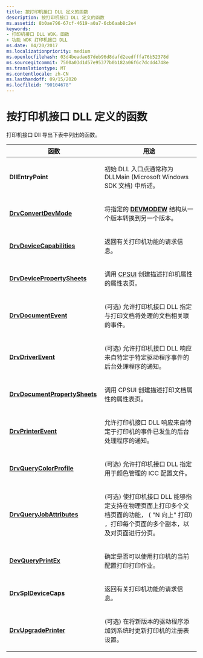 ```yaml
---
title: 按打印机接口 DLL 定义的函数
description: 按打印机接口 DLL 定义的函数
ms.assetid: 8b0ae796-67cf-4619-a0a7-6cb6aab8c2e4
keywords:
- 打印机接口 DLL WDK，函数
- 功能 WDK 打印机接口 DLL
ms.date: 04/20/2017
ms.localizationpriority: medium
ms.openlocfilehash: 03d4beadae87deb96d8dafd2eedfffa76b52378d
ms.sourcegitcommit: 7500a03d1d57e95377b0b182a06f6c7dcdd4748e
ms.translationtype: MT
ms.contentlocale: zh-CN
ms.lasthandoff: 09/15/2020
ms.locfileid: "90104678"
---
```

# <a name="functions-defined-by-printer-interface-dlls"></a>按打印机接口 DLL 定义的函数





打印机接口 Dll 导出下表中列出的函数。

<table>
<colgroup>
<col width="50%" />
<col width="50%" />
</colgroup>
<thead>
<tr class="header">
<th>函数</th>
<th>用途</th>
</tr>
</thead>
<tbody>
<tr class="odd">
<td><p><strong>DllEntryPoint</strong></p></td>
<td><p>初始 DLL 入口点通常称为 DLLMain (Microsoft Windows SDK 文档) 中所述。</p></td>
</tr>
<tr class="even">
<td><p><a href="/windows-hardware/drivers/ddi/winddiui/nf-winddiui-drvconvertdevmode" data-raw-source="[&lt;strong&gt;DrvConvertDevMode&lt;/strong&gt;](/windows-hardware/drivers/ddi/winddiui/nf-winddiui-drvconvertdevmode)"><strong>DrvConvertDevMode</strong></a></p></td>
<td><p>将指定的 <a href="/windows/win32/api/wingdi/ns-wingdi-devmodew" data-raw-source="[&lt;strong&gt;DEVMODEW&lt;/strong&gt;](/windows/win32/api/wingdi/ns-wingdi-devmodew)"><strong>DEVMODEW</strong></a> 结构从一个版本转换到另一个版本。</p></td>
</tr>
<tr class="odd">
<td><p><a href="/windows-hardware/drivers/ddi/winddiui/nf-winddiui-drvdevicecapabilities" data-raw-source="[&lt;strong&gt;DrvDeviceCapabilities&lt;/strong&gt;](/windows-hardware/drivers/ddi/winddiui/nf-winddiui-drvdevicecapabilities)"><strong>DrvDeviceCapabilities</strong></a></p></td>
<td><p>返回有关打印机功能的请求信息。</p></td>
</tr>
<tr class="even">
<td><p><a href="/windows-hardware/drivers/ddi/winddiui/nf-winddiui-drvdevicepropertysheets" data-raw-source="[&lt;strong&gt;DrvDevicePropertySheets&lt;/strong&gt;](/windows-hardware/drivers/ddi/winddiui/nf-winddiui-drvdevicepropertysheets)"><strong>DrvDevicePropertySheets</strong></a></p></td>
<td><p>调用 <a href="common-property-sheet-user-interface.md" data-raw-source="[CPSUI](common-property-sheet-user-interface.md)">CPSUI</a> 创建描述打印机属性的属性表页。</p></td>
</tr>
<tr class="odd">
<td><p><a href="/windows-hardware/drivers/ddi/winddiui/nf-winddiui-drvdocumentevent" data-raw-source="[&lt;strong&gt;DrvDocumentEvent&lt;/strong&gt;](/windows-hardware/drivers/ddi/winddiui/nf-winddiui-drvdocumentevent)"><strong>DrvDocumentEvent</strong></a></p></td>
<td><p> (可选) 允许打印机接口 DLL 指定与打印文档将处理的文档相关联的事件。</p></td>
</tr>
<tr class="even">
<td><p><a href="/windows-hardware/drivers/ddi/winddiui/nf-winddiui-drvdriverevent" data-raw-source="[&lt;strong&gt;DrvDriverEvent&lt;/strong&gt;](/windows-hardware/drivers/ddi/winddiui/nf-winddiui-drvdriverevent)"><strong>DrvDriverEvent</strong></a></p></td>
<td><p> (可选) 允许打印机接口 DLL 响应来自特定于特定驱动程序事件的后台处理程序的通知。</p></td>
</tr>
<tr class="odd">
<td><p><a href="/windows-hardware/drivers/ddi/winddiui/nf-winddiui-drvdocumentpropertysheets" data-raw-source="[&lt;strong&gt;DrvDocumentPropertySheets&lt;/strong&gt;](/windows-hardware/drivers/ddi/winddiui/nf-winddiui-drvdocumentpropertysheets)"><strong>DrvDocumentPropertySheets</strong></a></p></td>
<td><p>调用 CPSUI 创建描述打印文档属性的属性表页。</p></td>
</tr>
<tr class="even">
<td><p><a href="/windows-hardware/drivers/ddi/winddiui/nf-winddiui-drvprinterevent" data-raw-source="[&lt;strong&gt;DrvPrinterEvent&lt;/strong&gt;](/windows-hardware/drivers/ddi/winddiui/nf-winddiui-drvprinterevent)"><strong>DrvPrinterEvent</strong></a></p></td>
<td><p>允许打印机接口 DLL 响应来自特定于打印机的事件已发生的后台处理程序的通知。</p></td>
</tr>
<tr class="odd">
<td><p><a href="/windows-hardware/drivers/ddi/winddiui/nf-winddiui-drvquerycolorprofile" data-raw-source="[&lt;strong&gt;DrvQueryColorProfile&lt;/strong&gt;](/windows-hardware/drivers/ddi/winddiui/nf-winddiui-drvquerycolorprofile)"><strong>DrvQueryColorProfile</strong></a></p></td>
<td><p> (可选) 允许打印机接口 DLL 指定用于颜色管理的 ICC 配置文件。</p></td>
</tr>
<tr class="even">
<td><p><a href="/windows-hardware/drivers/ddi/winddiui/nf-winddiui-drvqueryjobattributes" data-raw-source="[&lt;strong&gt;DrvQueryJobAttributes&lt;/strong&gt;](/windows-hardware/drivers/ddi/winddiui/nf-winddiui-drvqueryjobattributes)"><strong>DrvQueryJobAttributes</strong></a></p></td>
<td><p> (可选) 使打印机接口 DLL 能够指定支持在物理页面上打印多个文档页面的功能， ( "N 向上" 打印) ，打印每个页面的多个副本，以及对页面进行分页。</p></td>
</tr>
<tr class="odd">
<td><p><a href="/windows-hardware/drivers/ddi/winddiui/nf-winddiui-devqueryprintex" data-raw-source="[&lt;strong&gt;DevQueryPrintEx&lt;/strong&gt;](/windows-hardware/drivers/ddi/winddiui/nf-winddiui-devqueryprintex)"><strong>DevQueryPrintEx</strong></a></p></td>
<td><p>确定是否可以使用打印机的当前配置打印打印作业。</p></td>
</tr>
<tr class="even">
<td><p><a href="/windows-hardware/drivers/ddi/winddiui/nf-winddiui-drvspldevicecaps" data-raw-source="[&lt;strong&gt;DrvSplDeviceCaps&lt;/strong&gt;](/windows-hardware/drivers/ddi/winddiui/nf-winddiui-drvspldevicecaps)"><strong>DrvSplDeviceCaps</strong></a></p></td>
<td><p>返回有关打印机功能的请求信息。</p></td>
</tr>
<tr class="odd">
<td><p><a href="/windows-hardware/drivers/ddi/winddiui/nf-winddiui-drvupgradeprinter" data-raw-source="[&lt;strong&gt;DrvUpgradePrinter&lt;/strong&gt;](/windows-hardware/drivers/ddi/winddiui/nf-winddiui-drvupgradeprinter)"><strong>DrvUpgradePrinter</strong></a></p></td>
<td><p> (可选) 在将新版本的驱动程序添加到系统时更新打印机的注册表设置。</p></td>
</tr>
</tbody>
</table>

 

